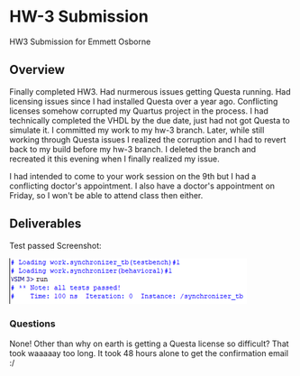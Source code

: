 # HW-3 Submission

HW3 Submission for Emmett Osborne

## Overview
Finally completed HW3. Had nurmerous issues getting Questa running. Had licensing issues since I had installed Questa over a year ago. Conflicting licenses somehow corrupted my Quartus project in the process. I had technically completed the VHDL by the due date, just had not got Questa to simulate it. I committed my work to my hw-3 branch. Later, while still working through Questa issues I realized the corruption and I had to revert back to my build before my hw-3 branch. I deleted the branch and recreated it this evening when I finally realized my issue.

I had intended to come to your work session on the 9th but I had a conflicting doctor's appointment. I also have a doctor's appointment on Friday, so I won't be able to attend class then either. 

## Deliverables
Test passed Screenshot:
<p allign="center">
<img src=./assets/hw-3-screenshot.PNG width 25%>
</p>

### Questions 
None! Other than why on earth is getting a Questa license so difficult? That took waaaaay too long. It took 48 hours alone to get the confirmation email :/
